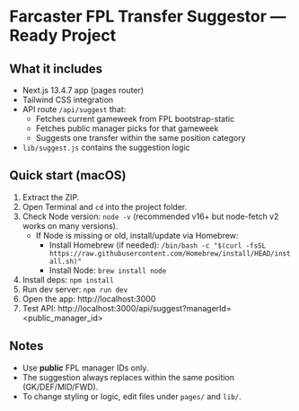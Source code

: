 # Farcaster FPL Transfer Suggestor — Ready Project

## What it includes
- Next.js 13.4.7 app (pages router)
- Tailwind CSS integration
- API route `/api/suggest` that:
  - Fetches current gameweek from FPL bootstrap-static
  - Fetches public manager picks for that gameweek
  - Suggests one transfer within the same position category
- `lib/suggest.js` contains the suggestion logic

## Quick start (macOS)
1. Extract the ZIP.
2. Open Terminal and `cd` into the project folder.
3. Check Node version: `node -v` (recommended v16+ but node-fetch v2 works on many versions).
   - If Node is missing or old, install/update via Homebrew:
     - Install Homebrew (if needed): `/bin/bash -c "$(curl -fsSL https://raw.githubusercontent.com/Homebrew/install/HEAD/install.sh)"`
     - Install Node: `brew install node`
4. Install deps: `npm install`
5. Run dev server: `npm run dev`
6. Open the app: http://localhost:3000
7. Test API: http://localhost:3000/api/suggest?managerId=<public_manager_id>

## Notes
- Use **public** FPL manager IDs only.
- The suggestion always replaces within the same position (GK/DEF/MID/FWD).
- To change styling or logic, edit files under `pages/` and `lib/`.
